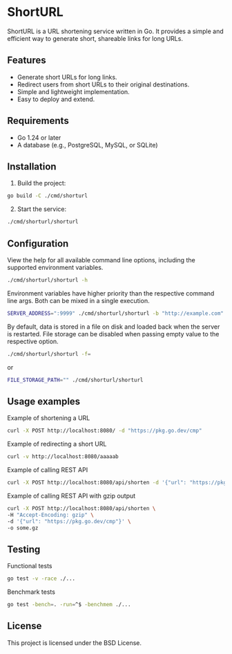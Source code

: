 # ShortURL

ShortURL is a URL shortening service written in Go. It provides a simple and efficient way to generate short, shareable links for long URLs.

## Features

- Generate short URLs for long links.
- Redirect users from short URLs to their original destinations.
- Simple and lightweight implementation.
- Easy to deploy and extend.

## Requirements

- Go 1.24 or later
- A database (e.g., PostgreSQL, MySQL, or SQLite)

## Installation

1. Build the project:
```bash
go build -C ./cmd/shorturl
```

2. Start the service:
```bash
./cmd/shorturl/shorturl
```

## Configuration

View the help for all available command line options, including the supported environment variables.
```bash
./cmd/shorturl/shorturl -h
```

Environment variables have higher priority than the respective command line args.
Both can be mixed in a single execution.
```bash
SERVER_ADDRESS=":9999" ./cmd/shorturl/shorturl -b "http://example.com"
```

By default, data is stored in a file on disk and loaded back when the server is restarted.
File storage can be disabled when passing empty value to the respective option.
```bash
./cmd/shorturl/shorturl -f=
```

or
```bash
FILE_STORAGE_PATH="" ./cmd/shorturl/shorturl
```


## Usage examples

Example of shortening a URL
```bash
curl -X POST http://localhost:8080/ -d "https://pkg.go.dev/cmp"
```

Example of redirecting a short URL
```bash
curl -v http://localhost:8080/aaaaab
```

Example of calling REST API
```bash
curl -X POST http://localhost:8080/api/shorten -d '{"url": "https://pkg.go.dev/cmp"}'
```

Example of calling REST API with gzip output
```bash
curl -X POST http://localhost:8080/api/shorten \
-H "Accept-Encoding: gzip" \
-d '{"url": "https://pkg.go.dev/cmp"}' \
-o some.gz
```

## Testing
Functional tests
```bash
go test -v -race ./...
```

Benchmark tests
```bash
go test -bench=. -run=^$ -benchmem ./...
```

## License

This project is licensed under the BSD License.

